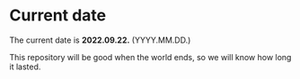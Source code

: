 # Current date

The current date is **2022.09.22.** (YYYY.MM.DD.)

This repository will be good when the world ends, so we will know how long it lasted.